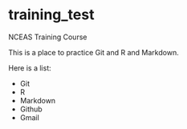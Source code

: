 # training_test
NCEAS Training Course

This is a place to practice Git and R and Markdown.

Here is a list:

* Git
* R
* Markdown
* Github
* Gmail

